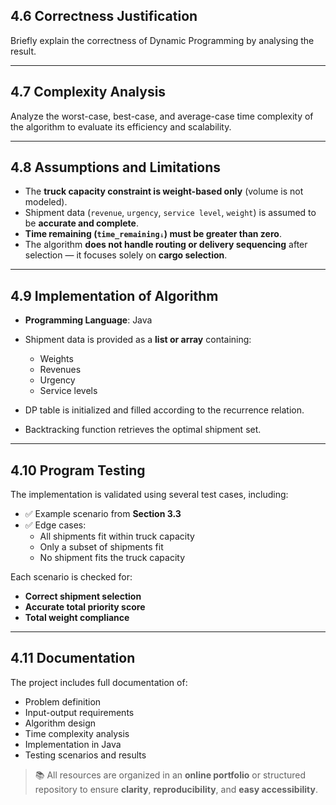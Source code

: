 ## **4.6 Correctness Justification**

Briefly explain the correctness of Dynamic Programming by analysing the result.

---

## **4.7 Complexity Analysis**

Analyze the worst-case, best-case, and average-case time complexity of the algorithm to evaluate its efficiency and scalability.

---

## **4.8 Assumptions and Limitations**

- The **truck capacity constraint is weight-based only** (volume is not modeled).
- Shipment data (`revenue`, `urgency`, `service level`, `weight`) is assumed to be **accurate and complete**.
- **Time remaining (`time_remainingᵢ`) must be greater than zero**.
- The algorithm **does not handle routing or delivery sequencing** after selection — it focuses solely on **cargo selection**.

---

## **4.9 Implementation of Algorithm**

- **Programming Language**: Java  
- Shipment data is provided as a **list or array** containing:
  - Weights
  - Revenues
  - Urgency
  - Service levels

- DP table is initialized and filled according to the recurrence relation.
- Backtracking function retrieves the optimal shipment set.
---

## **4.10 Program Testing**

The implementation is validated using several test cases, including:

- ✅ Example scenario from **Section 3.3**  
- ✅ Edge cases:
  - All shipments fit within truck capacity
  - Only a subset of shipments fit
  - No shipment fits the truck capacity

Each scenario is checked for:
- **Correct shipment selection**
- **Accurate total priority score**
- **Total weight compliance**

---

## **4.11 Documentation**

The project includes full documentation of:
- Problem definition  
- Input-output requirements  
- Algorithm design  
- Time complexity analysis  
- Implementation in Java  
- Testing scenarios and results

> 📚 All resources are organized in an **online portfolio** or structured repository to ensure **clarity**, **reproducibility**, and **easy accessibility**.
